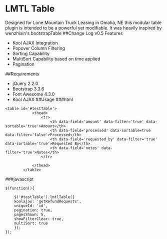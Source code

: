 # LMTL Table
Designed for Lone Mountain Truck Leasing in Omaha, NE this modular table plugin is intended to be a powerful yet modifiable. It was heavily inspired by wenzhixin's bootstrapTable
##Change Log v0.5
Features
- Kool AJAX Integration
- Popover Column Filtering
- Sorting Capability
- MultiSort Capability based on time applied
- Pagination

##Requirements
- jQuery 2.2.0
- Bootstrap 3.3.6
- Font Awesome 4.3.0
- Kool AJAX
##Usage
###html
```
<table id='#testTable'>
        	<thead>
        		<tr>
                    <th data-field='amount' data-filter='true' data-sortable='true'>Amount</th>
                    <th data-field='processed' data-sortable=true data-filter='false'>Processed</th>
                    <th data-field='requested_by' data-filter='true' data-sortable='true'>Requested By</th>
                    <th data-field='notes' data-filter='true'>Notes</th>
                </tr>

        	</thead>
        </table>
```
###javascript
```
$(function(){
   
    $('#testTable').lmtlTable({
	koolajax: 'getRefundRequests',
	uniqueId: 'id',
	pagination: true,
	pagesShown: 5,
	showFilterClear: true,
	multiSort: true
    });
});
```
